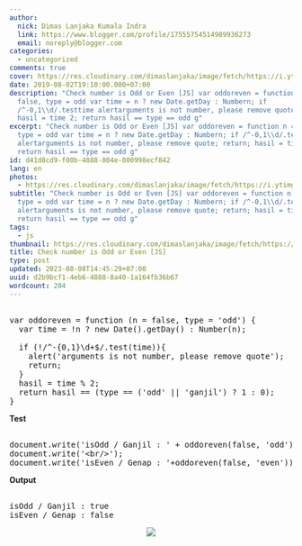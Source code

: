 ```yaml
---
author:
  nick: Dimas Lanjaka Kumala Indra
  link: https://www.blogger.com/profile/17555754514989936273
  email: noreply@blogger.com
categories:
  - uncategorized
comments: true
cover: https://res.cloudinary.com/dimaslanjaka/image/fetch/https://i.ytimg.com/vi/jFazrvLodrA/maxresdefault.jpg
date: 2019-08-02T19:10:00.000+07:00
description: "Check number is Odd or Even [JS] var oddoreven = function n =
  false, type = odd var time = n ? new Date.getDay : Numbern; if
  /^-0,1\\d/.testtime alertarguments is not number, please remove quote; return;
  hasil = time 2; return hasil == type == odd g"
excerpt: "Check number is Odd or Even [JS] var oddoreven = function n = false,
  type = odd var time = n ? new Date.getDay : Numbern; if /^-0,1\\d/.testtime
  alertarguments is not number, please remove quote; return; hasil = time 2;
  return hasil == type == odd g"
id: d41d8cd9-f00b-4888-804e-800998ecf842
lang: en
photos:
  - https://res.cloudinary.com/dimaslanjaka/image/fetch/https://i.ytimg.com/vi/jFazrvLodrA/maxresdefault.jpg
subtitle: "Check number is Odd or Even [JS] var oddoreven = function n = false,
  type = odd var time = n ? new Date.getDay : Numbern; if /^-0,1\\d/.testtime
  alertarguments is not number, please remove quote; return; hasil = time 2;
  return hasil == type == odd g"
tags:
  - js
thumbnail: https://res.cloudinary.com/dimaslanjaka/image/fetch/https://i.ytimg.com/vi/jFazrvLodrA/maxresdefault.jpg
title: Check number is Odd or Even [JS]
type: post
updated: 2023-08-08T14:45:29+07:00
uuid: d2b9bcf1-4eb6-4888-8a40-1a164fb36b67
wordcount: 204
---
```


<pre><br>var oddoreven = function (n = false, type = 'odd') {<br>  var time = !n ? new Date().getDay() : Number(n);<br>  <br>  if (!/^-{0,1}\d+$/.test(time)){<br>    alert('arguments is not number, please remove quote');<br>    return;<br>  }<br>  hasil = time % 2;<br>  return hasil == (type == ('odd' || 'ganjil') ? 1 : 0);<br>}<br></pre><b>Test</b><pre><br>document.write('isOdd / Ganjil : ' + oddoreven(false, 'odd'));<br>document.write('&lt;br/&gt;');<br>document.write('isEven / Genap : '+oddoreven(false, 'even'));<br></pre><b>Output</b><pre><br>isOdd / Ganjil : true<br>isEven / Genap : false<br></pre> <div class="separator" style="clear: both; text-align: center;"><a href="https://res.cloudinary.com/dimaslanjaka/image/fetch/https://i.ytimg.com/vi/jFazrvLodrA/maxresdefault.jpg" imageanchor="1" style="margin-left: 1em; margin-right: 1em;" rel="noopener noreferer nofollow"><img border="0" src="https://res.cloudinary.com/dimaslanjaka/image/fetch/https://i.ytimg.com/vi/jFazrvLodrA/maxresdefault.jpg" data-original-width="800" data-original-height="450"></a></div>